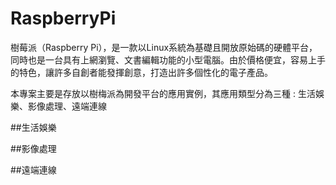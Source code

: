 # RaspberryPi


樹莓派（Raspberry Pi），是一款以Linux系統為基礎且開放原始碼的硬體平台，同時也是一台具有上網瀏覽、文書編輯功能的小型電腦。由於價格便宜，容易上手的特色，讓許多自創者能發揮創意，打造出許多個性化的電子產品。

本專案主要是存放以樹梅派為開發平台的應用實例，其應用類型分為三種 : 生活娛樂、影像處理、遠端連線

##生活娛樂

##影像處理

##遠端連線

